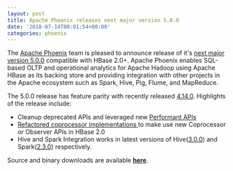 ```yaml
---
layout: post
title: Apache Phoenix releases next major version 5.0.0
date: '2018-07-14T00:01:54+00:00'
categories: phoenix
---
```

<p>The&nbsp;<a href="http://phoenix.apache.org/" target="_blank" title="Apache Phoenix">Apache Phoenix</a> team is pleased to announce release of it's <a href="http://phoenix.apache.org/download.html">next major version 5.0.0</a> compatible with HBase 2.0+. Apache Phoenix enables SQL-based OLTP and operational analytics for Apache Hadoop using Apache HBase as its backing store and providing integration with other projects in the Apache ecosystem such as Spark, Hive, Pig, Flume, and MapReduce.&nbsp;</p> 
  <p>The 5.0.0 release has feature parity with recently released <a href="https://blogs.apache.org/phoenix/entry/announcing-phoenix-4-14-released">4.14.0</a>. Highlights of the release include:&nbsp;</p> 
  <ul> 
    <li>Cleanup deprecated APIs and leveraged new <a href="https://issues.apache.org/jira/browse/PHOENIX-4297">Performant APIs</a></li> 
    <li><a href="https://issues.apache.org/jira/browse/PHOENIX-4338">Refactored coprocessor implementations </a>to make use new Coprocessor or Observer APIs in HBase 2.0</li> 
    <li>Hive and Spark Integration works in latest versions of Hive(<a href="https://issues.apache.org/jira/browse/PHOENIX-4423">3.0.0</a>) and Spark(<a href="https://issues.apache.org/jira/browse/PHOENIX-4787">2.3.0</a>) respectively.</li> 
  </ul> 
  <p>Source and binary downloads are available&nbsp;<a href="http://phoenix.apache.org/download.html" target="_blank" title="latest release download"><strong>here</strong></a>.</p>
